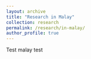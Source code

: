```yaml
---
layout: archive
title: "Research in Malay"
collection: research
permalink: /research/in-malay/
author_profile: true
---
```


Test malay test 
